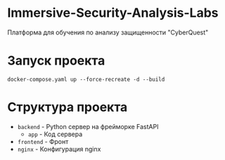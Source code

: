 # Immersive-Security-Analysis-Labs
Платформа для обучения по анализу защищенности "CyberQuest"

# Запуск проекта
`docker-compose.yaml up --force-recreate -d --build`

# Структура проекта

- `backend` - Python сервер на фрейморке FastAPI
  - `app` - Код сервера
- `frontend` - Фронт
- `nginx` - Конфигурация nginx